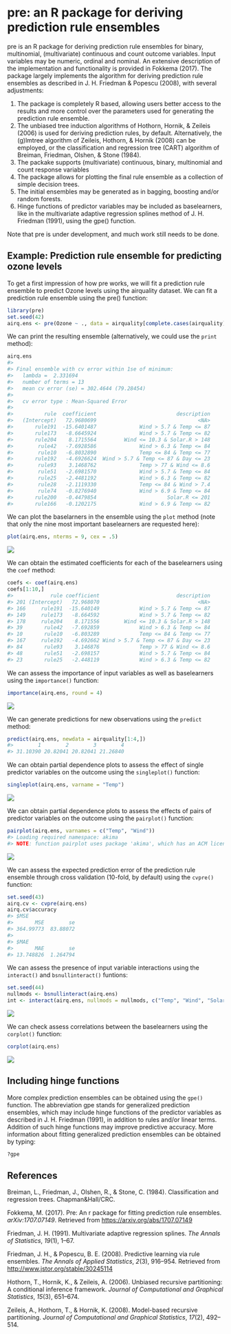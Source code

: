 pre: an R package for deriving prediction rule ensembles
========================================================

pre is an R package for deriving prediction rule ensembles for binary, multinomial, (multivariate) continuous and count outcome variables. Input variables may be numeric, ordinal and nominal. An extensive description of the implementation and functionality is provided in Fokkema (2017). The package largely implements the algorithm for deriving prediction rule ensembles as described in J. H. Friedman & Popescu (2008), with several adjustments:

1.  The package is completely R based, allowing users better access to the results and more control over the parameters used for generating the prediction rule ensemble.
2.  The unbiased tree induction algorithms of Hothorn, Hornik, & Zeileis (2006) is used for deriving prediction rules, by default. Alternatively, the (g)lmtree algorithm of Zeileis, Hothorn, & Hornik (2008) can be employed, or the classification and regression tree (CART) algorithm of Breiman, Friedman, Olshen, & Stone (1984).
3.  The packake supports (multivariate) continuous, binary, multinomial and count response variables
4.  The package allows for plotting the final rule ensemble as a collection of simple decision trees.
5.  The initial ensembles may be generated as in bagging, boosting and/or random forests.
6.  Hinge functions of predictor variables may be included as baselearners, like in the multivariate adaptive regression splines method of J. H. Friedman (1991), using the gpe() function.

Note that pre is under development, and much work still needs to be done.

Example: Prediction rule ensemble for predicting ozone levels
-------------------------------------------------------------

To get a first impression of how pre works, we will fit a prediction rule ensemble to predict Ozone levels using the airquality dataset. We can fit a prediction rule ensemble using the pre() function:

``` r
library(pre)
set.seed(42)
airq.ens <- pre(Ozone ~ ., data = airquality[complete.cases(airquality), ])
```

We can print the resulting ensemble (alternatively, we could use the `print` method):

``` r
airq.ens
#> 
#> Final ensemble with cv error within 1se of minimum: 
#>   lambda =  2.331694
#>   number of terms = 13
#>   mean cv error (se) = 302.4644 (79.28454)
#> 
#>   cv error type : Mean-Squared Error
#> 
#>          rule  coefficient                          description
#>   (Intercept)   72.9680699                                 <NA>
#>       rule191  -15.6401487              Wind > 5.7 & Temp <= 87
#>       rule173   -8.6645924              Wind > 5.7 & Temp <= 82
#>       rule204    8.1715564         Wind <= 10.3 & Solar.R > 148
#>        rule42   -7.6928586              Wind > 6.3 & Temp <= 84
#>        rule10   -6.8032890              Temp <= 84 & Temp <= 77
#>       rule192   -4.6926624  Wind > 5.7 & Temp <= 87 & Day <= 23
#>        rule93    3.1468762              Temp > 77 & Wind <= 8.6
#>        rule51   -2.6981570              Wind > 5.7 & Temp <= 84
#>        rule25   -2.4481192              Wind > 6.3 & Temp <= 82
#>        rule28   -2.1119330              Temp <= 84 & Wind > 7.4
#>        rule74   -0.8276940              Wind > 6.9 & Temp <= 84
#>       rule200   -0.4479854                       Solar.R <= 201
#>       rule166   -0.1202175              Wind > 6.9 & Temp <= 82
```

We can plot the baselarners in the ensemble using the `plot` method (note that only the nine most important baselearners are requested here):

``` r
plot(airq.ens, nterms = 9, cex = .5)
```

![](inst/README-figures/README-unnamed-chunk-4-1.png)

We can obtain the estimated coefficients for each of the baselearners using the `coef` method:

``` r
coefs <- coef(airq.ens)
coefs[1:10,]
#>            rule coefficient                         description
#> 201 (Intercept)   72.968070                                <NA>
#> 166     rule191  -15.640149             Wind > 5.7 & Temp <= 87
#> 149     rule173   -8.664592             Wind > 5.7 & Temp <= 82
#> 178     rule204    8.171556        Wind <= 10.3 & Solar.R > 148
#> 39       rule42   -7.692859             Wind > 6.3 & Temp <= 84
#> 10       rule10   -6.803289             Temp <= 84 & Temp <= 77
#> 167     rule192   -4.692662 Wind > 5.7 & Temp <= 87 & Day <= 23
#> 84       rule93    3.146876             Temp > 77 & Wind <= 8.6
#> 48       rule51   -2.698157             Wind > 5.7 & Temp <= 84
#> 23       rule25   -2.448119             Wind > 6.3 & Temp <= 82
```

We can assess the importance of input variables as well as baselearners using the `importance()` function:

``` r
importance(airq.ens, round = 4)
```

![](inst/README-figures/README-unnamed-chunk-6-1.png)

We can generate predictions for new observations using the `predict` method:

``` r
predict(airq.ens, newdata = airquality[1:4,])
#>        1        2        3        4 
#> 31.10390 20.82041 20.82041 21.26840
```

We can obtain partial dependence plots to assess the effect of single predictor variables on the outcome using the `singleplot()` function:

``` r
singleplot(airq.ens, varname = "Temp")
```

![](inst/README-figures/README-unnamed-chunk-8-1.png)

We can obtain partial dependence plots to assess the effects of pairs of predictor variables on the outcome using the `pairplot()` function:

``` r
pairplot(airq.ens, varnames = c("Temp", "Wind"))
#> Loading required namespace: akima
#> NOTE: function pairplot uses package 'akima', which has an ACM license. See also https://www.acm.org/publications/policies/software-copyright-notice.
```

![](inst/README-figures/README-unnamed-chunk-9-1.png)

We can assess the expected prediction error of the prediction rule ensemble through cross validation (10-fold, by default) using the `cvpre()` function:

``` r
set.seed(43)
airq.cv <- cvpre(airq.ens)
airq.cv$accuracy
#> $MSE
#>       MSE        se 
#> 364.99773  83.88072 
#> 
#> $MAE
#>       MAE        se 
#> 13.748826  1.264794
```

We can assess the presence of input variable interactions using the `interact()` and `bsnullinteract()` funtions:

``` r
set.seed(44)
nullmods <- bsnullinteract(airq.ens)
int <- interact(airq.ens, nullmods = nullmods, c("Temp", "Wind", "Solar.R"))
```

![](inst/README-figures/README-unnamed-chunk-11-1.png)

We can check assess correlations between the baselearners using the `corplot()` function:

``` r
corplot(airq.ens)
```

![](inst/README-figures/README-unnamed-chunk-12-1.png)

Including hinge functions
-------------------------

More complex prediction ensembles can be obtained using the `gpe()` function. The abbreviation gpe stands for generalized prediction ensembles, which may include hinge functions of the predictor variables as described in J. H. Friedman (1991), in addition to rules and/or linear terms. Addition of such hinge functions may improve predictive accuracy. More information about fitting generalized prediction ensembles can be obtained by typing:

``` r
?gpe
```

References
----------

Breiman, L., Friedman, J., Olshen, R., & Stone, C. (1984). Classification and regression trees. Chapman&Hall/CRC.

Fokkema, M. (2017). Pre: An r package for fitting prediction rule ensembles. *arXiv:1707.07149*. Retrieved from <https://arxiv.org/abs/1707.07149>

Friedman, J. H. (1991). Multivariate adaptive regression splines. *The Annals of Statistics*, *19*(1), 1–67.

Friedman, J. H., & Popescu, B. E. (2008). Predictive learning via rule ensembles. *The Annals of Applied Statistics*, *2*(3), 916–954. Retrieved from <http://www.jstor.org/stable/30245114>

Hothorn, T., Hornik, K., & Zeileis, A. (2006). Unbiased recursive partitioning: A conditional inference framework. *Journal of Computational and Graphical Statistics*, *15*(3), 651–674.

Zeileis, A., Hothorn, T., & Hornik, K. (2008). Model-based recursive partitioning. *Journal of Computational and Graphical Statistics*, *17*(2), 492–514.
